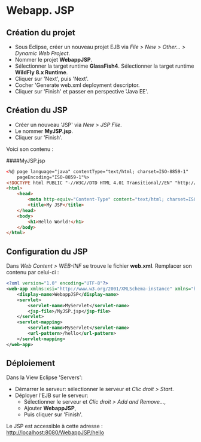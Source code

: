 Webapp. JSP
===========

Création du projet
------------------

- Sous Eclipse, créer un nouveau projet EJB via
  *File > New > Other... > Dynamic Web Project*.
- Nommer le projet **WebappJSP**.
- Sélectionner la target runtime **GlassFish4**.
  <jboss>
  Sélectionner la target runtime **WildFly 8.x Runtime**.
  </jboss>
- Cliquer sur 'Next', puis 'Next'.
- Cocher 'Generate web.xml deployment descriptor.
- Cliquer sur 'Finish' et passer en perspective 'Java EE'.


Création du JSP
---------------

- Créer un nouveau 'JSP' via *New > JSP File*.
- Le nommer **MyJSP.jsp**.
- Cliquer sur 'Finish'.

Voici son contenu :

####MyJSP.jsp
```html
<%@ page language="java" contentType="text/html; charset=ISO-8859-1"
	pageEncoding="ISO-8859-1"%>
<!DOCTYPE html PUBLIC "-//W3C//DTD HTML 4.01 Transitional//EN" "http://www.w3.org/TR/html4/loose.dtd">
<html>
	<head>
		<meta http-equiv="Content-Type" content="text/html; charset=ISO-8859-1">
		<title>My JSP</title>
	</head>
	<body>
		<h1>Hello World!</h1>
	</body>
</html>
```

Configuration du JSP
--------------------

Dans *Web Content > WEB-INF* se trouve le fichier **web.xml**.
Remplacer son contenu par celui-ci :

```xml
<?xml version="1.0" encoding="UTF-8"?>
<web-app xmlns:xsi="http://www.w3.org/2001/XMLSchema-instance" xmlns="http://xmlns.jcp.org/xml/ns/javaee" xsi:schemaLocation="http://xmlns.jcp.org/xml/ns/javaee http://xmlns.jcp.org/xml/ns/javaee/web-app_3_1.xsd" id="WebApp_ID" version="3.1">
	<display-name>WebappJSP</display-name>
	<servlet>
		<servlet-name>MyServlet</servlet-name>
		<jsp-file>/MyJSP.jsp</jsp-file>
	</servlet>
	<servlet-mapping>
		<servlet-name>MyServlet</servlet-name>
		<url-pattern>/hello</url-pattern>
	</servlet-mapping>
</web-app>
```

Déploiement
-----------

Dans la View Eclipse 'Servers':

- Démarrer le serveur: sélectionner le serveur et *Clic droit > Start*.
- Déployer l'EJB sur le serveur:
	- Sélectionner le serveur et *Clic droit > Add and Remove...*,
	- Ajouter **WebappJSP**,
	- Puis cliquer sur 'Finish'.

Le JSP est accessible à cette adresse :
[http://localhost:8080/WebappJSP/hello](http://localhost:8080/WebappJSP/hello)